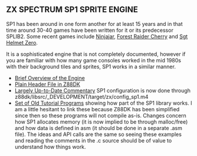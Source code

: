 ## ZX SPECTRUM SP1 SPRITE ENGINE

SP1 has been around in one form another for at least 15 years and in that time around 30-40 games have been written for it or its predecessor SPLIB2.  Some recent games include [Ninjajar](http://www.mojontwins.com/juegos_mojonos/ninjajar/), [Forest Raider Cherry](http://www.worldofspectrum.org/infoseekid.cgi?id=0025408) and [Sgt Helmet Zero](http://www.mojontwins.com/juegos_mojonos/sgt-helmet-zero/). 

It is a sophisticated engine that is not completely documented, however if you are familiar with how many game consoles worked in the mid 1980s with their background tiles and sprites, SP1 works in a similar manner.

* [Brief Overview of the Engine](https://www.z88dk.org/wiki/doku.php?id=library:sprites:sp1)
* [Plain Header File in Z88DK](https://github.com/z88dk/z88dk/blob/master/include/_DEVELOPMENT/clang/arch/zx/sp1.h)
* [Largely Up-to-Date Commentary](https://www.z88dk.org/wiki/doku.php?id=libnew:examples:sp1_ex1) SP1 configuration is now done through z88dk/libsrc/_DEVELOPMENT/target/zx/config_sp1.m4
* [Set of Old Tutorial Programs](https://github.com/z88dk/z88dk/tree/master/libsrc/sprites/software/sp1/spectrum/examples) showing how part of the SP1 library works.  I am a little hesitant to link these because Z88DK has been simplified since then so these programs will not compile as-is.  Changes concern how SP1 allocates memory (it is now implied to be through malloc/free) and how data is defined in asm (it should be done in a separate .asm file).  The ideas and API calls are the same so seeing these examples and reading the comments in the .c source should be of value to understand how things work.

